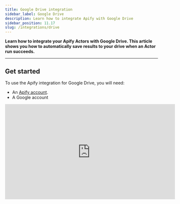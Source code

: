 ```yaml
---
title: Google Drive integration
sidebar_label: Google Drive
description: Learn how to integrate Apify with Google Drive
sidebar_position: 11.17
slug: /integrations/drive
---
```


**Learn how to integrate your Apify Actors with Google Drive. This article shows you how to automatically save results to your drive when an Actor run succeeds.**

---

## Get started

To use the Apify integration for Google Drive, you will need:

- An [Apify account](https://console.apify.com/).
- A Google account

<iframe width="560" height="315" src="https://www.youtube-nocookie.com/embed/IFTeKdj6ZGM" title="YouTube video player" frameborder="0" allow="accelerometer; autoplay; clipboard-write; encrypted-media; gyroscope; picture-in-picture; web-share" allowfullscreen></iframe>

